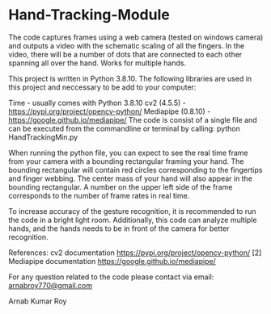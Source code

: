 # Hand-Tracking-Module
The code captures frames using a web camera (tested on windows camera) and outputs a video with the schematic scaling of all the fingers. In the video, there will be a number of dots that are connected to each other spanning all over the hand. Works for multiple hands.

This project is written in Python 3.8.10. The following libraries are used in this project and neccessary to be add to your computer:

Time - usually comes with Python 3.8.10
cv2 (4.5.5) - https://pypi.org/project/opencv-python/
Mediapipe (0.8.10) - https://google.github.io/mediapipe/
The code is consist of a single file and can be executed from the commandline or terminal by calling: python HandTrackingMin.py

When running the python file, you can expect to see the real time frame from your camera with a bounding rectangular framing your hand. The bounding rectangular will contain red circles corresponding to the fingertips and finger webbing. The center mass of your hand will also appear in the bounding rectangular. A number on the upper left side of the frame corresponds to the number of frame rates in real time.

To increase accuracy of the gesture recognition, it is recommended to run the code in a bright light room. Additionally, this code can analyze multiple hands, and the hands needs to be in front of the camera for better recognition.

References: cv2 documentation https://pypi.org/project/opencv-python/ [2] Mediapipe documentation https://google.github.io/mediapipe/

For any question related to the code please contact via email: arnabroy770@gmail.com

Arnab Kumar Roy
